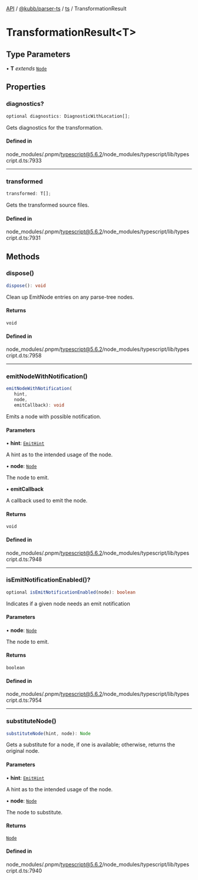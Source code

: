 [API](../../../../../packages.md) / [@kubb/parser-ts](../../../index.md) / [ts](../index.md) / TransformationResult

# TransformationResult\<T\>

## Type Parameters

• **T** *extends* [`Node`](Node.md)

## Properties

### diagnostics?

```ts
optional diagnostics: DiagnosticWithLocation[];
```

Gets diagnostics for the transformation.

#### Defined in

node\_modules/.pnpm/typescript@5.6.2/node\_modules/typescript/lib/typescript.d.ts:7933

***

### transformed

```ts
transformed: T[];
```

Gets the transformed source files.

#### Defined in

node\_modules/.pnpm/typescript@5.6.2/node\_modules/typescript/lib/typescript.d.ts:7931

## Methods

### dispose()

```ts
dispose(): void
```

Clean up EmitNode entries on any parse-tree nodes.

#### Returns

`void`

#### Defined in

node\_modules/.pnpm/typescript@5.6.2/node\_modules/typescript/lib/typescript.d.ts:7958

***

### emitNodeWithNotification()

```ts
emitNodeWithNotification(
   hint, 
   node, 
   emitCallback): void
```

Emits a node with possible notification.

#### Parameters

• **hint**: [`EmitHint`](../enumerations/EmitHint.md)

A hint as to the intended usage of the node.

• **node**: [`Node`](Node.md)

The node to emit.

• **emitCallback**

A callback used to emit the node.

#### Returns

`void`

#### Defined in

node\_modules/.pnpm/typescript@5.6.2/node\_modules/typescript/lib/typescript.d.ts:7948

***

### isEmitNotificationEnabled()?

```ts
optional isEmitNotificationEnabled(node): boolean
```

Indicates if a given node needs an emit notification

#### Parameters

• **node**: [`Node`](Node.md)

The node to emit.

#### Returns

`boolean`

#### Defined in

node\_modules/.pnpm/typescript@5.6.2/node\_modules/typescript/lib/typescript.d.ts:7954

***

### substituteNode()

```ts
substituteNode(hint, node): Node
```

Gets a substitute for a node, if one is available; otherwise, returns the original node.

#### Parameters

• **hint**: [`EmitHint`](../enumerations/EmitHint.md)

A hint as to the intended usage of the node.

• **node**: [`Node`](Node.md)

The node to substitute.

#### Returns

[`Node`](Node.md)

#### Defined in

node\_modules/.pnpm/typescript@5.6.2/node\_modules/typescript/lib/typescript.d.ts:7940
